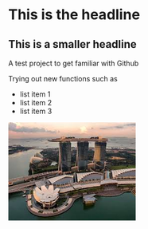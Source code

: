 # This is the headline

## This is a smaller headline

A test project to get familiar with Github

Trying out new functions such as

* list item 1
* list item 2
* list item 3

![](Singapore.jpg)
